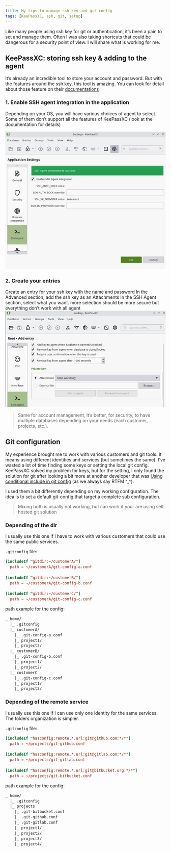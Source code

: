 ```yaml
---
title: My tips to manage ssh key and git config
tags: [KeePassXC, ssh, git, setup]
---
```


Like many people using ssh key for git or authentication, it’s been a pain to set and  manage them. Often I was also taking shortcuts that could be dangerous for a security point of view. I will share what is working for me.

## KeePassXC: storing ssh key & adding to the agent

It’s already an incredible tool to store your account and password. But with the features around the ssh key, this tool is amazing. You can look for detail about those feature on their [documentations](https://KeePassXC.org/docs/#faq-ssh-agent-keys)

### 1. Enable SSH agent integration in the application

Depending on your OS, you will have various choices of agent to select. Some of them don’t support all the features of KeePassXC (look at the documentation for details)

![ssh app setting](/assets/img/blog/2023-06_ssh-agent.jpg)

### 2. Create your entries

Create an entry for your ssh key with the name and password
In the Advanced section, add the ssh key as an Attachments
In the SSH Agent section, select what you want. more selection should be more secure but everything don’t work with all agent
![ssh entry setting](/assets/img/blog/2023-06_ssh-entry.jpg)

> Same for account management, It’s better, for security, to have multiple databases depending on your needs (each customer, projects, etc.).

## Git configuration

My experience brought me to work with various customers and git tools. It means using different identities and services (but sometimes the same). I’ve wasted a lot of time finding some keys or setting the local git config. KeePassXC solved my problem for keys, but for the setting, I only found the solution for git after looking a bit more at another developer that was [Using conditional include in git config](https://git-scm.com/docs/git-config#_includes) (as we always say RTFM ^_^).

I used them a bit differently depending on my working configuration. The idea is to set a default git-config that target a complete sub configuration.

> Mixing both is usually not working, but can work if your are using self hosted git solution

### Depending of the **dir**

I usually use this one if I have to work with various customers that could  use the same public services.

``.gitconfig`` file:

```conf
[includeIf "gitdir:~/customerA/"]
  path = ~/customerA/git-config-a.conf

[includeIf "gitdir:~/customerB/"]
  path = ~/customerA/git-config-b.conf

[includeIf "gitdir:~/customerC/"]
  path = ~/customerA/git-config-c.conf
```

path example for the config:

```txt
_ home/
  |_ .gitconfig
  |_ customerA/
    |_ .git-config-a.conf
    |_ project1/
    |_ project2/
  |_ customerB/
    |_ .git-config-b.conf
    |_ project1/
    |_ project2/
  |_ customerC
    |_ .git-config-c.conf
    |_ project1/
    |_ project2/
```

### Depending of the **remote service**

I usually use this one if I can use only one identity for the same services. The folders organization is simpler.

``.gitconfig`` file:

```conf
[includeIf "hasconfig:remote.*.url:git@github.com:*/*"]
  path = ~/projects/git-github.conf

[includeIf "hasconfig:remote.*.url:git@gitlab.com:*/*"]
  path = ~/projects/git-gitlab.conf

[includeIf "hasconfig:remote.*.url:git@bitbucket.org:*/*"]
  path = ~/projects/git-bitbucket.conf
```

path example for the config:

```txt
_ home/
  |_ .gitconfig
  |_ projects
    |_ .git-bitbucket.conf
    |_ .git-github.conf
    |_ .git-gitlab.conf
    |_ project1/
    |_ project2/
    |_ project3/
    |_ project4/
```
